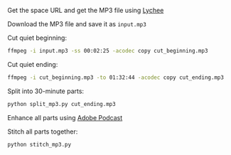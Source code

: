 Get the space URL and get the MP3 file using [Lychee](https://www.lychee.so/download-space)

Download the MP3 file and save it as `input.mp3`

Cut quiet beginning:

```bash
ffmpeg -i input.mp3 -ss 00:02:25 -acodec copy cut_beginning.mp3
```

Cut quiet ending:

```bash
ffmpeg -i cut_beginning.mp3 -to 01:32:44 -acodec copy cut_ending.mp3
```

Split into 30-minute parts:

```bash
python split_mp3.py cut_ending.mp3
```

Enhance all parts using [Adobe Podcast](https://podcast.adobe.com/enhance)

Stitch all parts together:

```bash
python stitch_mp3.py
```
